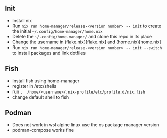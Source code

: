 ## Init

- Install nix 
- Run `nix run home-manager/release-<version number> -- init` to create the initial `~/.config/home-manager/home.nix` 
- Delete the `~/.config/home-manager/` and clone this repo in its place
- Change the username in (flake.nix)[flake.nix] and (home.nix)[home.nix]
- Run `nix run home-manager/release-<version number> -- init --switch` to install packages and link dotfiles

## Fish

- Install fish using home-manager 
- register in /etc/shells
- run `.  /home/<username>/.nix-profile/etc/profile.d/nix.fish`
- change default shell to fish

## Podman 

- Does not work in wsl alpine linux use the os package manager version
- podman-compose works fine
